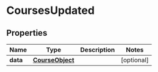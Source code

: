 
# CoursesUpdated

## Properties
Name | Type | Description | Notes
------------ | ------------- | ------------- | -------------
**data** | [**CourseObject**](CourseObject.md) |  |  [optional]



